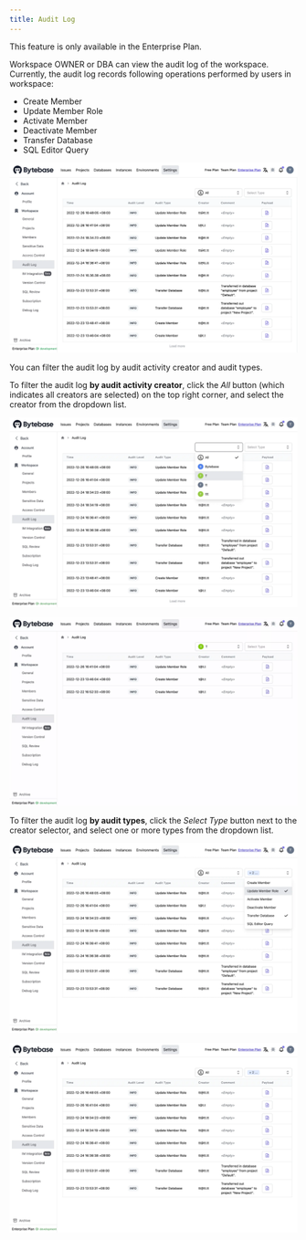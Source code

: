 ```yaml
---
title: Audit Log
---
```


<hint-block type="info">

This feature is only available in the Enterprise Plan.

</hint-block>

Workspace OWNER or DBA can view the audit log of the workspace. Currently, the audit log records following operations performed by users in workspace:

- Create Member
- Update Member Role
- Activate Member
- Deactivate Member
- Transfer Database
- SQL Editor Query

![audit-log-overview](/static/docs/administration/audit-log/audit-log-overview.webp)

You can filter the audit log by audit activity creator and audit types.

To filter the audit log **by audit activity creator**, click the _All_ button (which indicates all creators are selected) on the top right corner, and select the creator from the dropdown list.

![select-creator](/static/docs/administration/audit-log/select-creator.webp)

![filtering-creator](/static/docs/administration/audit-log/filtering-creator.webp)

To filter the audit log **by audit types**, click the _Select Type_ button next to the creator selector, and select one or more types from the dropdown list.

![select-multiple-audit-types](/static/docs/administration/audit-log/select-multiple-audit-types.webp)

![filtering-audit-type](/static/docs/administration/audit-log/filtering-audit-type.webp)
